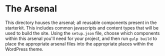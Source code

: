 # The Arsenal

This directory houses the arsenal; all reusable components present in the starterkit. This includes common javascripts and content types that will be used to build the site. Using the `setup.json` file, choose which components within this arsenal you'll need for your project, and then run `gulp build` to place the appropriate arsenal files into the appropriate places within the WordPress theme.